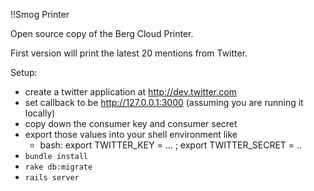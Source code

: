 !!Smog Printer

Open source copy of the Berg Cloud Printer.

First version will print the latest 20 mentions from Twitter.

Setup:

  * create a twitter application at http://dev.twitter.com
  * set callback to be http://127.0.0.1:3000 (assuming you are running it locally)
  * copy down the consumer key and consumer secret
  * export those values into your shell environment like
    * bash: export TWITTER_KEY = ... ; export TWITTER_SECRET = ..
  * ```bundle install```
  * ```rake db:migrate```
  * ```rails server```

